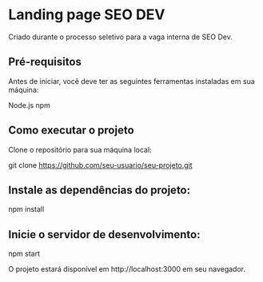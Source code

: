 # Landing page SEO DEV
Criado durante o processo seletivo para a vaga interna de SEO Dev.

## Pré-requisitos
Antes de iniciar, você deve ter as seguintes ferramentas instaladas em sua máquina:

Node.js
npm

## Como executar o projeto
Clone o repositório para sua máquina local:


git clone https://github.com/seu-usuario/seu-projeto.git


## Instale as dependências do projeto:


npm install


## Inicie o servidor de desenvolvimento:


npm start


O projeto estará disponível em http://localhost:3000 em seu navegador.